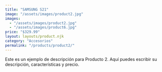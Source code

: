 ```yaml
---
title: "SAMSUNG S21"
image: "/assets/images/product2.jpg"
images:
  - "/assets/images/product2.jpg"
  - "/assets/images/product6.jpg"
price: "$329.99"
layout: layouts/product.njk
category: "Accesorios"
permalink: "/products/product2/"
---
```


Este es un ejemplo de descripción para Producto 2.
Aquí puedes escribir su descripción, características y precio.

